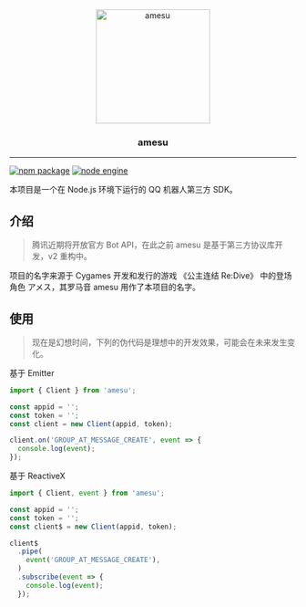 <div align="center">
    <img src="https://vip2.loli.io/2022/11/04/AWEchfODdwszL8N.png" alt="amesu" width="200" />
    <h3>amesu</h3>
</div>

---

[![npm package](https://img.shields.io/npm/v/amesu?color=616DF8&label=amesu&style=flat-square&labelColor=FAFAFA&logo=npm)](https://www.npmjs.com/package/amesu)
[![node engine](https://img.shields.io/node/v/amesu?color=339933&style=flat-square&labelColor=FAFAFA&logo=Node.js)](https://nodejs.org)

本项目是一个在 Node.js 环境下运行的 QQ 机器人第三方 SDK。

## 介绍

> 腾讯近期将开放官方 Bot API，在此之前 amesu 是基于第三方协议库开发，v2 重构中。

项目的名字来源于 Cygames 开发和发行的游戏 《公主连结 Re:Dive》 中的登场角色 アメス，其罗马音 amesu 用作了本项目的名字。

## 使用

> 现在是幻想时间，下列的伪代码是理想中的开发效果，可能会在未来发生变化。

基于 Emitter

```javascript
import { Client } from 'amesu';

const appid = '';
const token = '';
const client = new Client(appid, token);

client.on('GROUP_AT_MESSAGE_CREATE', event => {
  console.log(event);
});
```

基于 ReactiveX

```javascript
import { Client, event } from 'amesu';

const appid = '';
const token = '';
const client$ = new Client(appid, token);

client$
  .pipe(
    event('GROUP_AT_MESSAGE_CREATE'),
  )
  .subscribe(event => {
    console.log(event);
  });
```
